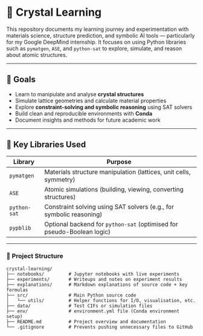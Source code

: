 # 🧊 Crystal Learning

This repository documents my learning journey and experimentation with materials science, structure prediction, and symbolic AI tools — particularly for my Google DeepMind internship. It focuses on using Python libraries such as `pymatgen`, `ASE`, and `python-sat` to explore, simulate, and reason about atomic structures.

---

## 🧪 Goals

- Learn to manipulate and analyse **crystal structures**
- Simulate lattice geometries and calculate material properties
- Explore **constraint-solving and symbolic reasoning** using SAT solvers
- Build clean and reproducible environments with **Conda**
- Document insights and methods for future academic work

---

## 🧰 Key Libraries Used

| Library        | Purpose                                                                |
|----------------|------------------------------------------------------------------------|
| `pymatgen`     | Materials structure manipulation (lattices, unit cells, symmetry)      |
| `ASE`          | Atomic simulations (building, viewing, converting structures)          |
| `python-sat`   | Constraint solving using SAT solvers (e.g., for symbolic reasoning)    |
| `pypblib`      | Optional backend for `python-sat` (optimised for pseudo-Boolean logic) |

---

### 📁 Project Structure

```plaintext
crystal-learning/
├── notebooks/         # Jupyter notebooks with live experiments
├── experiments/       # Writeups and notes on experiment results
├── explanations/      # Markdown explanations of source code + key formulas
├── src/               # Main Python source code
│   └── utils/         # Helper functions for I/O, visualisation, etc.
├── data/              # Test CIFs or simulation files
├── env/               # environment.yml file (Conda environment setup)
├── README.md          # Project overview and documentation
└── .gitignore         # Prevents pushing unnecessary files to GitHub
```

